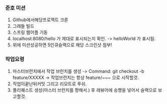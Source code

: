 ###  준호 미션

1. Github에서해당프로젝트 크론
2. 그래들 빌드
3. 스프링 웹어플 기동
4. localhost:8080/hello 가 제대로 표시되는지 확인.
    -> helloWorld 가 표시됨.
5. 위에 미션성공하면 5인큐슬랙으로 해당 스크린샷 첨부!


### 작업요령
1. 마스터브런치에서 작업 브런치를 생성
  -> Command: git checkout -b feature/XXXXX
  -> 작업브런치는 항상 feature/~~~ 으로 시작할것.
2. 작업이끝난뒤커밋 그리고 리모트로 푸쉬.
3. 풀리퀘스트 생성(마스터 브런치를 향해서.) 후 레뷰어에 승쨩을 넣어서 슬랙으로 보고할것.

